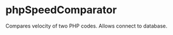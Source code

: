 phpSpeedComparator
==================

Compares velocity of two PHP codes. Allows connect to database.
